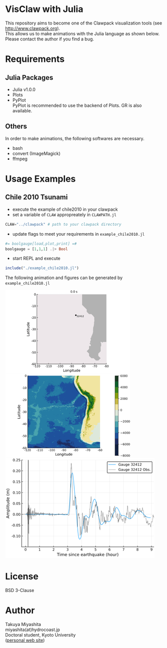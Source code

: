 # VisClaw with Julia
This repository aims to become one of the Clawpack visualization tools (see http://www.clawpack.org).  
This allows us to make animations with the Julia language as shown below.   
Please contact the author if you find a bug.  

# Requirements
## Julia Packages
- Julia v1.0.0
- Plots
- PyPlot  
PyPlot is recommended to use the backend of Plots. GR is also available.  

## Others  
In order to make animations, the following softwares are necessary.  
- bash
- convert (ImageMagick)
- ffmpeg

# Usage Examples
## Chile 2010 Tsunami
- execute the example of chile2010 in your clawpack
- set a variable of `CLAW` appropreately in `CLAWPATH.jl`  
```bash:CLAWPATH.jl
CLAW="../clawpack" # path to your clawpack directory
```
- update flags to meet your requirements in `example_chile2010.jl`
```julia:example_chile2010.jl
#= boolgauge[load,plot,print] =#
boolgauge = [1,1,1] .|> Bool
```
- start REPL and execute
```julia
include("./example_chile2010.jl")
```

The following animation and figures can be generated by `example_chile2010.jl`   

<img src="https://github.com/hydrocoast/visclaw_julia/blob/master/gif/demo_chile2010.gif" width="400">
<img src="https://github.com/hydrocoast/visclaw_julia/blob/master/fig/chile2010/topo.svg" width="400">  
<img src="https://github.com/hydrocoast/visclaw_julia/blob/master/fig/chile2010/gauge32412.svg" width="480">


# License
BSD 3-Clause  

# Author
Takuya Miyashita   
miyashita(at)hydrocoast.jp  
Doctoral student, Kyoto University  
([personal web site](https://hydrocoast.jp))  

